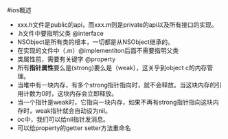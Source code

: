 #ios概述
* xxx.h文件是public的api，而xxx.m则是private的api以及所有接口的实现。
* .h文件中要指明父类 @interface
* NSObject是所有类的根本，一切都是从NSObject继承的。
* 在实现的文件中（.m）@implementiton后面不需要指明父类
* 类属性前，需要有关键字 @property
* 所有**指针属性**要么是(strong)要么是（weak），这关乎到object c的内存管理。
* 当堆中有一块内存，有多个strong指针指向时，就不会释放。当这块内存的引用计数为0时，这块内存会立即释放。
* 当一个指针是weak时，它指向一块内存，如果不再有strong指针指向这块内存时，weak指针就会自动设为nil。
* oc中，我们可以给nil指针发消息。
* 可以给property的getter setter方法重命名
 	